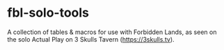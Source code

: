 # fbl-solo-tools
A collection of tables &amp; macros for use with Forbidden Lands, as seen on the solo Actual Play on 3 Skulls Tavern (https://3skulls.tv).

